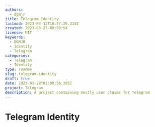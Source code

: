 ```yaml
---
authors:
  - dgmjr
title: Telegram Identity
lastmod: 2023-04-12T10:47:29.315Z
created: 2023-03-27-08:50:54
license: MIT
keywords:
  - DGMJR
  - Identity
  - Telegram
categories:
  - Telegram
  - Identity
type: readme
slug: telegram-identity
draft: true
date: 2023-03-28T01:09:56.305Z
project: Telegram
description: A project containing mostly user claims for Telegram
---
```


# Telegram Identity
